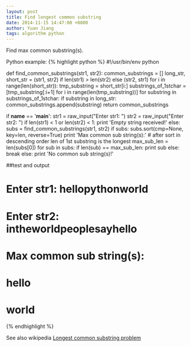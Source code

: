```yaml
---
layout: post
title: Find longest common substring
date: 2014-11-15 14:47:00 +0800
author: Yuan Jiang
tags: algorithm python
---
```


Find max common substring(s).

Python example:
{% highlight python %}
#!/usr/bin/env python


def find_common_substrings(str1, str2):
    common_substrings = []
    long_str, short_str = (str1, str2) if len(str1) > len(str2) else (str2, str1)
    for i in range(len(short_str)):
        tmp_substring = short_str[i:]
        substrings_of_1stchar = [tmp_substring[:i+1] for i in range(len(tmp_substring))]
        for substring in substrings_of_1stchar:
            if substring in long_str:
                common_substrings.append(substring)
    return common_substrings


if __name__ == '__main__':
    str1 = raw_input("Enter str1: ")
    str2 = raw_input("Enter str2: ")
    if len(str1) < 1 or len(str2) < 1:
        print 'Empty string received!'
    else:
        subs = find_common_substrings(str1, str2)
        if subs:
            subs.sort(cmp=None, key=len, reverse=True)
            print 'Max common sub string(s):'
            # after sort in descending order len of 1st substring is the longest
            max_sub_len = len(subs[0])
            for sub in subs:
                if len(sub) == max_sub_len:
                    print sub
                else:
                    break
        else:
            print 'No common sub string(s)!'


##test and output
# Enter str1: hellopythonworld
# Enter str2: intheworldpeoplesayhello
# Max common sub string(s):
# hello
# world
{% endhighlight %}

See also wikipedia [Longest common substring problem](https://en.wikipedia.org/wiki/Longest_common_substring_problem)
